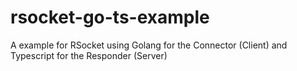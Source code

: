 # rsocket-go-ts-example
A example for RSocket using Golang for the Connector (Client) and Typescript for the Responder (Server)
